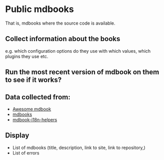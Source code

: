 # Public mdbooks

That is, mdbooks where the source code is available.

## Collect information about the books

e.g. which configuration options do they use with which values, which plugins they use etc.


## Run the most recent version of mdbook on them to see if it works?

## Data collected from:

* [Awesome mdbook](https://github.com/softprops/awesome-mdbook)
* [mdbooks](https://github.com/search?o=desc&q=mdbook&s=stars&type=Repositories)
* [mdbook-i18n-helpers](https://github.com/google/mdbook-i18n-helpers)

## Display

* List of mdbooks (title, description, link to site, link to repository,)
* List of errors
